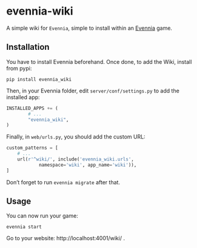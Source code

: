 # evennia-wiki

A simple wiki for `Evennia`, simple to install within an [Evennia](www.evennia.com) game.

## Installation

You have to install Evennia beforehand.  Once done, to add the Wiki, install from pypi:

    pip install evennia_wiki

Then, in your Evennia folder, edit `server/conf/settings.py` to add
the installed app:

```python
INSTALLED_APPS += (
        # ...
        "evennia_wiki",
)
```

Finally, in `web/urls.py`, you should add the custom URL:

```python
custom_patterns = [
    # ...
    url(r'^wiki/', include('evennia_wiki.urls',
            namespace='wiki', app_name='wiki')),
]
```

Don’t forget to run `evennia migrate` after that.

## Usage

You can now run your game:

    evennia start

Go to your website: http://localhost:4001/wiki/ .
